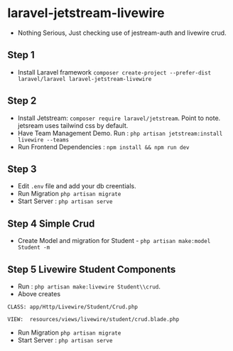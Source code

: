 # laravel-jetstream-livewire

- Nothing Serious, Just checking use of jestream-auth and livewire crud.

## Step 1
- Install Laravel framework `composer create-project --prefer-dist laravel/laravel laravel-jetstream-livewire`

## Step 2
- Install Jetstream: `composer require laravel/jetstream`. Point to note. jetsream uses tailwind css by default.
- Have Team Management Demo. Run : `php artisan jetstream:install livewire --teams`
- Run Frontend Dependencies : `npm install && npm run dev`

## Step 3
- Edit `.env` file and add your db creentials.
- Run Migration `php artisan migrate`
- Start Server :   `php artisan serve`

## Step 4 Simple Crud
- Create Model and migration for Student - `php artisan make:model Student -m`

## Step 5 Livewire Student Components
- Run : `php artisan make:livewire Student\\crud`. 
- Above creates 
```
CLASS: app/Http/Livewire/Student/Crud.php

VIEW:  resources/views/livewire/student/crud.blade.php
```

- Run Migration `php artisan migrate`
- Start Server :   `php artisan serve`
